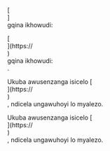 [<br host>]<br action>gqina ikhowudi:<br code>

[<br host>](https://<br host>)<br action>gqina ikhowudi:<br code>.

Ukuba awusenzanga isicelo [<br host>](https://<br host>)<br action>, ndicela ungawuhoyi lo myalezo.

Ukuba awusenzanga isicelo [<br host>](https://<br host>)<br action>, ndicela ungawuhoyi lo myalezo.
